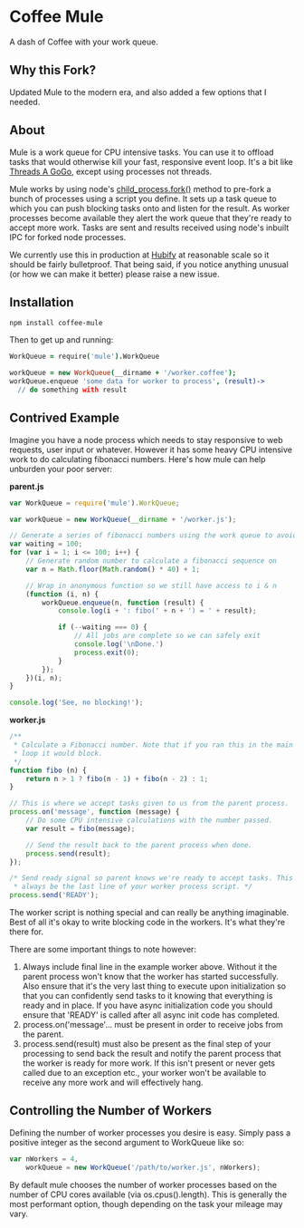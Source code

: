 # Coffee Mule

A dash of Coffee with your work queue.

## Why this Fork?

Updated Mule to the modern era, and also added a few options that I needed.

## About

Mule is a work queue for CPU intensive tasks. You can use it to offload tasks
that would otherwise kill your fast, responsive event loop. It's a bit like
[Threads A GoGo](https://github.com/xk/node-threads-a-gogo/), except using 
processes not threads.

Mule works by using node's [child_process.fork()](http://nodejs.org/api/child_process.html#child_process_child_process_fork_modulepath_args_options) 
method to pre-fork a bunch of processes using a script you define. It sets up 
a task queue to which you can push blocking tasks onto and listen for the 
result. As worker processes become available they alert the work queue that 
they're ready to accept more work. Tasks are sent and results received using 
node's inbuilt IPC for forked node processes.

We currently use this in production at [Hubify](http://hubify.com) at reasonable 
scale so it should be fairly bulletproof. That being said, if you notice anything 
unusual (or how we can make it better) please raise a new issue. 

Installation
------------

```
npm install coffee-mule
```

Then to get up and running:

```coffee
WorkQueue = require('mule').WorkQueue

workQueue = new WorkQueue(__dirname + '/worker.coffee');
workQueue.enqueue 'some data for worker to process', (result)->
  // do something with result
```

Contrived Example
-----------------

Imagine you have a node process which needs to stay responsive to web requests,
user input or whatever. However it has some heavy CPU intensive work to do 
calculating fibonacci numbers. Here's how mule can help unburden your poor 
server:

**parent.js**
```javascript
var WorkQueue = require('mule').WorkQueue;

var workQueue = new WorkQueue(__dirname + '/worker.js');

// Generate a series of fibonacci numbers using the work queue to avoid blocking.
var waiting = 100;
for (var i = 1; i <= 100; i++) {
	// Generate random number to calculate a fibonacci sequence on
	var n = Math.floor(Math.random() * 40) + 1;

	// Wrap in anonymous function so we still have access to i & n
	(function (i, n) {
		workQueue.enqueue(n, function (result) {
			console.log(i + ': fibo(' + n + ') = ' + result);

			if (--waiting === 0) {
				// All jobs are complete so we can safely exit
				console.log('\nDone.')
				process.exit(0);
			}
		});
	})(i, n);	
}

console.log('See, no blocking!');
```

**worker.js**
```javascript
/**
 * Calculate a Fibonacci number. Note that if you ran this in the main event 
 * loop it would block. 
 */ 
function fibo (n) {
	return n > 1 ? fibo(n - 1) + fibo(n - 2) : 1;
}

// This is where we accept tasks given to us from the parent process.
process.on('message', function (message) {
	// Do some CPU intensive calculations with the number passed.
	var result = fibo(message);

	// Send the result back to the parent process when done.
	process.send(result);
});

/* Send ready signal so parent knows we're ready to accept tasks. This should
 * always be the last line of your worker process script. */
process.send('READY');
```

The worker script is nothing special and can really be anything imaginable. Best
of all it's okay to write blocking code in the workers. It's what they're
there for. 

There are some important things to note however:

1. Always include final line in the example worker above. Without it the parent 
process won't know that the worker has started successfully. Also ensure that it's
the very last thing to execute upon initialization so that you can confidently 
send tasks to it knowing that everything is ready and in place. If you have async
initialization code you should ensure that 'READY' is called after all async init 
code has completed.
2. process.on('message'... must be present in order to receive jobs from the parent.
3. process.send(result) must also be present as the final step of your processing
to send back the result and notify the parent process that the worker is ready for
more work. If this isn't present or never gets called due to an exception etc., your 
worker won't be available to receive any more work and will effectively hang.


Controlling the Number of Workers
---------------------------------

Defining the number of worker processes you desire is easy. Simply pass a positive 
integer as the second argument to WorkQueue like so:

```javascript
var nWorkers = 4,
    workQueue = new WorkQueue('/path/to/worker.js', nWorkers);
```

By default mule chooses the number of worker processes based on the number of CPU
cores available (via os.cpus().length). This is generally the most performant 
option, though depending on the task your mileage may vary.


